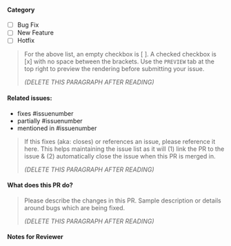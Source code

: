 #### Category
- [ ] Bug Fix
- [ ] New Feature
- [ ] Hotfix

> For the above list, an empty checkbox is [ ]. A checked checkbox is [x] with no space between the brackets. Use the `PREVIEW` tab at the top right to preview the rendering before submitting your issue.
>
> _(DELETE THIS PARAGRAPH AFTER READING)_

#### Related issues:
- fixes #issuenumber
- partially #issuenumber
- mentioned in #issuenumber

> If this fixes (aka: closes) or references an issue, please reference it here. This helps maintaining the issue list as it will (1) link the PR to the issue & (2) automatically close the issue when this PR is merged in.
>
> _(DELETE THIS PARAGRAPH AFTER READING)_

#### What does this PR do?

> Please describe the changes in this PR. Sample description or details around bugs which are being fixed.
>
> _(DELETE THIS PARAGRAPH AFTER READING)_

#### Notes for Reviewer



